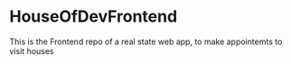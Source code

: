 # HouseOfDevFrontend
This is the Frontend repo of a real state web app, to make appointemts to visit houses
